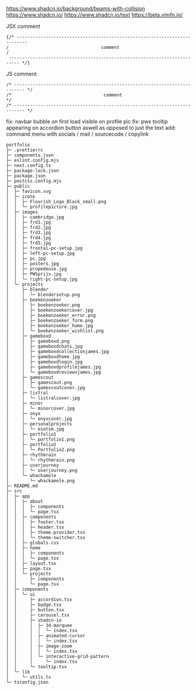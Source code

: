 https://www.shadcn.io/background/beams-with-collision
https://www.shadcn.io/
https://www.shadcn.io/text
https://beta.vimfn.in/

JSX comment

    {/* -------------------------------------------------------------------------- 
    /                                   comment                                 /
     -------------------------------------------------------------------------- */}

JS comment

    /* -------------------------------------------------------------------------- */
    /*                                   comment                                  */
    /* -------------------------------------------------------------------------- */

fix: navbar bubble on first load visible on profile pic
fix: pws tooltip appearing on accordion button aswell as opposed to just the text
add: command menu with socials / mail / sourcecode / copylink

```
portfolio
├─ .prettierrc
├─ components.json
├─ eslint.config.mjs
├─ next.config.ts
├─ package-lock.json
├─ package.json
├─ postcss.config.mjs
├─ public
│  ├─ favicon.svg
│  ├─ icons
│  │  ├─ Flourish_Logo_Black_small.png
│  │  └─ profilepicture.jpg
│  ├─ images
│  │  ├─ cambridge.jpg
│  │  ├─ frd1.jpg
│  │  ├─ frd2.jpg
│  │  ├─ frd3.jpg
│  │  ├─ frd4.jpg
│  │  ├─ frd5.jpg
│  │  ├─ frontal-pc-setup.jpg
│  │  ├─ left-pc-setup.jpg
│  │  ├─ pc.jpg
│  │  ├─ posters.jpg
│  │  ├─ propedeuse.jpg
│  │  ├─ PWSprijs.jpg
│  │  └─ right-pc-setup.jpg
│  └─ projects
│     ├─ blender
│     │  └─ blendersetup.png
│     ├─ boekenzoeker
│     │  ├─ boekenzoeker.png
│     │  ├─ boekenzoekercover.jpg
│     │  ├─ boekenzoeker_error.png
│     │  ├─ boekenzoeker_form.png
│     │  ├─ boekenzoeker_home.jpg
│     │  └─ boekenzoeker_wishlist.png
│     ├─ gameboxd
│     │  ├─ gameboxd.png
│     │  ├─ gameboxdchats.jpg
│     │  ├─ gameboxdcollectionjames.jpg
│     │  ├─ gameboxdhome.jpg
│     │  ├─ gameboxdlogin.jpg
│     │  ├─ gameboxdprofilejames.jpg
│     │  └─ gameboxdreviewsjames.jpg
│     ├─ gamescout
│     │  ├─ gamescout.png
│     │  └─ gamescoutcover.jpg
│     ├─ listral
│     │  └─ listralcover.jpg
│     ├─ minor
│     │  └─ minorcover.jpg
│     ├─ onyx
│     │  └─ onyxcover.jpg
│     ├─ personalprojects
│     │  └─ esotsm.jpg
│     ├─ portfolio1
│     │  └─ portfolio1.png
│     ├─ portfolio2
│     │  └─ Portfolio2.png
│     ├─ rhythmrain
│     │  └─ rhythmrain.png
│     ├─ userjourney
│     │  └─ userjourney.png
│     └─ whackamole
│        └─ whackamole.png
├─ README.md
├─ src
│  ├─ app
│  │  ├─ about
│  │  │  ├─ components
│  │  │  └─ page.tsx
│  │  ├─ components
│  │  │  ├─ footer.tsx
│  │  │  ├─ header.tsx
│  │  │  ├─ theme-provider.tsx
│  │  │  └─ theme-switcher.tsx
│  │  ├─ globals.css
│  │  ├─ home
│  │  │  ├─ components
│  │  │  └─ page.tsx
│  │  ├─ layout.tsx
│  │  ├─ page.tsx
│  │  └─ projects
│  │     ├─ components
│  │     └─ page.tsx
│  ├─ components
│  │  └─ ui
│  │     ├─ accordion.tsx
│  │     ├─ badge.tsx
│  │     ├─ button.tsx
│  │     ├─ carousel.tsx
│  │     ├─ shadcn-io
│  │     │  ├─ 3d-marquee
│  │     │  │  └─ index.tsx
│  │     │  ├─ animated-cursor
│  │     │  │  └─ index.tsx
│  │     │  ├─ image-zoom
│  │     │  │  └─ index.tsx
│  │     │  └─ interactive-grid-pattern
│  │     │     └─ index.tsx
│  │     └─ tooltip.tsx
│  └─ lib
│     └─ utils.ts
└─ tsconfig.json

```